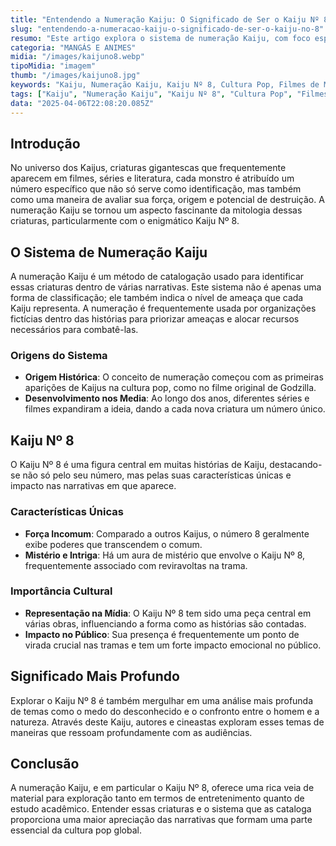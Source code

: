 ```yaml
---
title: "Entendendo a Numeração Kaiju: O Significado de Ser o Kaiju Nº 8"
slug: "entendendo-a-numeracao-kaiju-o-significado-de-ser-o-kaiju-no-8"
resumo: "Este artigo explora o sistema de numeração Kaiju, com foco especial no significado e na importância do Kaiju Nº 8. Descubra como essas criaturas são classificadas e o que particularmente faz o Kaiju Nº 8 tão único e central na cultura pop."
categoria: "MANGÁS E ANIMES"
midia: "/images/kaijuno8.webp"
tipoMidia: "imagem"
thumb: "/images/kaijuno8.jpg"
keywords: "Kaiju, Numeração Kaiju, Kaiju Nº 8, Cultura Pop, Filmes de Monstros, Godzilla, Mitologia Kaiju, Criaturas Gigantes"
tags: ["Kaiju", "Numeração Kaiju", "Kaiju Nº 8", "Cultura Pop", "Filmes de Monstros", "Godzilla", "Mitologia Kaiju", "Criaturas Gigantes"]
data: "2025-04-06T22:08:20.085Z"
---
```


## Introdução
No universo dos Kaijus, criaturas gigantescas que frequentemente aparecem em filmes, séries e literatura, cada monstro é atribuído um número específico que não só serve como identificação, mas também como uma maneira de avaliar sua força, origem e potencial de destruição. A numeração Kaiju se tornou um aspecto fascinante da mitologia dessas criaturas, particularmente com o enigmático Kaiju Nº 8.

## O Sistema de Numeração Kaiju
A numeração Kaiju é um método de catalogação usado para identificar essas criaturas dentro de várias narrativas. Este sistema não é apenas uma forma de classificação; ele também indica o nível de ameaça que cada Kaiju representa. A numeração é frequentemente usada por organizações fictícias dentro das histórias para priorizar ameaças e alocar recursos necessários para combatê-las.

### Origens do Sistema
- **Origem Histórica**: O conceito de numeração começou com as primeiras aparições de Kaijus na cultura pop, como no filme original de Godzilla.
- **Desenvolvimento nos Media**: Ao longo dos anos, diferentes séries e filmes expandiram a ideia, dando a cada nova criatura um número único.

## Kaiju Nº 8
O Kaiju Nº 8 é uma figura central em muitas histórias de Kaiju, destacando-se não só pelo seu número, mas pelas suas características únicas e impacto nas narrativas em que aparece.

### Características Únicas
- **Força Incomum**: Comparado a outros Kaijus, o número 8 geralmente exibe poderes que transcendem o comum.
- **Mistério e Intriga**: Há um aura de mistério que envolve o Kaiju Nº 8, frequentemente associado com reviravoltas na trama.

### Importância Cultural
- **Representação na Mídia**: O Kaiju Nº 8 tem sido uma peça central em várias obras, influenciando a forma como as histórias são contadas.
- **Impacto no Público**: Sua presença é frequentemente um ponto de virada crucial nas tramas e tem um forte impacto emocional no público.

## Significado Mais Profundo
Explorar o Kaiju Nº 8 é também mergulhar em uma análise mais profunda de temas como o medo do desconhecido e o confronto entre o homem e a natureza. Através deste Kaiju, autores e cineastas exploram esses temas de maneiras que ressoam profundamente com as audiências.

## Conclusão
A numeração Kaiju, e em particular o Kaiju Nº 8, oferece uma rica veia de material para exploração tanto em termos de entretenimento quanto de estudo acadêmico. Entender essas criaturas e o sistema que as cataloga proporciona uma maior apreciação das narrativas que formam uma parte essencial da cultura pop global.